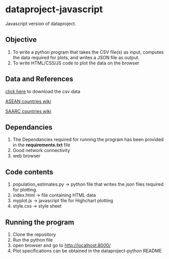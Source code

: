 # dataproject-javascript

Javascript version of dataproject.

## Objective
1) To write a python program that takes the CSV file(s) as input, computes the data required for plots, and writes a JSON file as output.
2) To write HTML/CSS/JS code to plot the data on the browser

## Data and References

[click here](https://datahub.io/core/population-growth-estimates-and-projections/r/population-estimates.csv) to download the csv data

[ASEAN countries wiki](https://en.wikipedia.org/wiki/ASEAN)

[SAARC countries wiki](https://en.wikipedia.org/wiki/South_Asian_Association_for_Regional_Cooperation)

## Dependancies

1) The Dependancies required for running the program has been provided in the **requirements.txt** file
2) Good network connectivity
3) web browser

## Code contents

1) population_estimates.py -> python file that writes the json files required for plotting.
2) index.html -> file containing HTML data
3) myplot.js -> javascript file for Highchart plotting
4) style.css -> style sheet


## Running the program

1) Clone the repository
2) Run the python file
3) open browser and go to [http://localhost:8000/](http://localhost:8000/)
4) Plot specifications can be obtained in the dataproject-python README